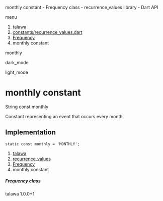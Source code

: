 




monthly constant - Frequency class - recurrence\_values library - Dart API







menu

1. [talawa](../../index.html)
2. [constants/recurrence\_values.dart](../../constants_recurrence_values/constants_recurrence_values-library.html)
3. [Frequency](../../constants_recurrence_values/Frequency-class.html)
4. monthly constant

monthly


dark\_mode

light\_mode




# monthly constant


String
const monthly

Constant representing an event that occurs every month.


## Implementation

```
static const monthly = 'MONTHLY';
```

 


1. [talawa](../../index.html)
2. [recurrence\_values](../../constants_recurrence_values/constants_recurrence_values-library.html)
3. [Frequency](../../constants_recurrence_values/Frequency-class.html)
4. monthly constant

##### Frequency class





talawa
1.0.0+1






